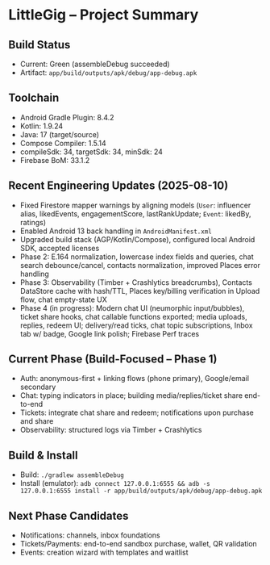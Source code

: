 # LittleGig – Project Summary

## Build Status
- Current: Green (assembleDebug succeeded)
- Artifact: `app/build/outputs/apk/debug/app-debug.apk`

## Toolchain
- Android Gradle Plugin: 8.4.2
- Kotlin: 1.9.24
- Java: 17 (target/source)
- Compose Compiler: 1.5.14
- compileSdk: 34, targetSdk: 34, minSdk: 24
- Firebase BoM: 33.1.2

## Recent Engineering Updates (2025-08-10)
- Fixed Firestore mapper warnings by aligning models (`User`: influencer alias, likedEvents, engagementScore, lastRankUpdate; `Event`: likedBy, ratings)
- Enabled Android 13 back handling in `AndroidManifest.xml`
- Upgraded build stack (AGP/Kotlin/Compose), configured local Android SDK, accepted licenses
- Phase 2: E.164 normalization, lowercase index fields and queries, chat search debounce/cancel, contacts normalization, improved Places error handling
- Phase 3: Observability (Timber + Crashlytics breadcrumbs), Contacts DataStore cache with hash/TTL, Places key/billing verification in Upload flow, chat empty-state UX
- Phase 4 (in progress): Modern chat UI (neumorphic input/bubbles), ticket share hooks, chat callable functions exported; media uploads, replies, redeem UI; delivery/read ticks, chat topic subscriptions, Inbox tab w/ badge, Google link polish; Firebase Perf traces

## Current Phase (Build-Focused – Phase 1)
- Auth: anonymous-first + linking flows (phone primary), Google/email secondary
- Chat: typing indicators in place; building media/replies/ticket share end-to-end
- Tickets: integrate chat share and redeem; notifications upon purchase and share
- Observability: structured logs via Timber + Crashlytics

## Build & Install
- Build: `./gradlew assembleDebug`
- Install (emulator): `adb connect 127.0.0.1:6555 && adb -s 127.0.0.1:6555 install -r app/build/outputs/apk/debug/app-debug.apk`

## Next Phase Candidates
- Notifications: channels, inbox foundations
- Tickets/Payments: end-to-end sandbox purchase, wallet, QR validation
- Events: creation wizard with templates and waitlist
